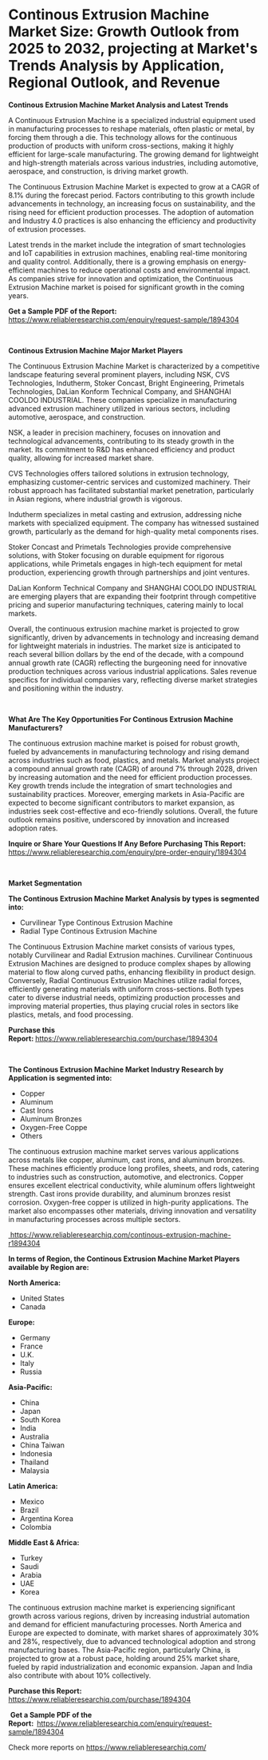 <p><h1>Continous Extrusion Machine Market Size: Growth Outlook from 2025 to 2032, projecting at Market's Trends Analysis by Application, Regional Outlook, and Revenue</h1></p><p><strong>Continous Extrusion Machine Market Analysis and Latest Trends</strong></p>
<p><p>A Continuous Extrusion Machine is a specialized industrial equipment used in manufacturing processes to reshape materials, often plastic or metal, by forcing them through a die. This technology allows for the continuous production of products with uniform cross-sections, making it highly efficient for large-scale manufacturing. The growing demand for lightweight and high-strength materials across various industries, including automotive, aerospace, and construction, is driving market growth.</p><p>The Continuous Extrusion Machine Market is expected to grow at a CAGR of 8.1% during the forecast period. Factors contributing to this growth include advancements in technology, an increasing focus on sustainability, and the rising need for efficient production processes. The adoption of automation and Industry 4.0 practices is also enhancing the efficiency and productivity of extrusion processes. </p><p>Latest trends in the market include the integration of smart technologies and IoT capabilities in extrusion machines, enabling real-time monitoring and quality control. Additionally, there is a growing emphasis on energy-efficient machines to reduce operational costs and environmental impact. As companies strive for innovation and optimization, the Continuous Extrusion Machine market is poised for significant growth in the coming years.</p></p>
<p><strong>Get a Sample PDF of the Report:&nbsp;</strong> <a href="https://www.reliableresearchiq.com/enquiry/request-sample/1894304?utm_campaign=3524&utm_medium=2&utm_source=Github&utm_content=ia&utm_term=28032025&utm_id=continous-extrusion-machine">https://www.reliableresearchiq.com/enquiry/request-sample/1894304</a></p>
<p>&nbsp;</p>
<p><strong>Continous Extrusion Machine Major Market Players</strong></p>
<p><p>The Continuous Extrusion Machine Market is characterized by a competitive landscape featuring several prominent players, including NSK, CVS Technologies, Indutherm, Stoker Concast, Bright Engineering, Primetals Technologies, DaLian Konform Technical Company, and SHANGHAI COOLDO INDUSTRIAL. These companies specialize in manufacturing advanced extrusion machinery utilized in various sectors, including automotive, aerospace, and construction.</p><p>NSK, a leader in precision machinery, focuses on innovation and technological advancements, contributing to its steady growth in the market. Its commitment to R&D has enhanced efficiency and product quality, allowing for increased market share.</p><p>CVS Technologies offers tailored solutions in extrusion technology, emphasizing customer-centric services and customized machinery. Their robust approach has facilitated substantial market penetration, particularly in Asian regions, where industrial growth is vigorous.</p><p>Indutherm specializes in metal casting and extrusion, addressing niche markets with specialized equipment. The company has witnessed sustained growth, particularly as the demand for high-quality metal components rises.</p><p>Stoker Concast and Primetals Technologies provide comprehensive solutions, with Stoker focusing on durable equipment for rigorous applications, while Primetals engages in high-tech equipment for metal production, experiencing growth through partnerships and joint ventures.</p><p>DaLian Konform Technical Company and SHANGHAI COOLDO INDUSTRIAL are emerging players that are expanding their footprint through competitive pricing and superior manufacturing techniques, catering mainly to local markets.</p><p>Overall, the continuous extrusion machine market is projected to grow significantly, driven by advancements in technology and increasing demand for lightweight materials in industries. The market size is anticipated to reach several billion dollars by the end of the decade, with a compound annual growth rate (CAGR) reflecting the burgeoning need for innovative production techniques across various industrial applications. Sales revenue specifics for individual companies vary, reflecting diverse market strategies and positioning within the industry.</p></p>
<p>&nbsp;</p>
<p><strong>What Are The Key Opportunities For Continous Extrusion Machine Manufacturers?</strong></p>
<p><p>The continuous extrusion machine market is poised for robust growth, fueled by advancements in manufacturing technology and rising demand across industries such as food, plastics, and metals. Market analysts project a compound annual growth rate (CAGR) of around 7% through 2028, driven by increasing automation and the need for efficient production processes. Key growth trends include the integration of smart technologies and sustainability practices. Moreover, emerging markets in Asia-Pacific are expected to become significant contributors to market expansion, as industries seek cost-effective and eco-friendly solutions. Overall, the future outlook remains positive, underscored by innovation and increased adoption rates.</p></p>
<p><strong>Inquire or Share Your Questions If Any Before Purchasing This Report:</strong> <a href="https://www.reliableresearchiq.com/enquiry/pre-order-enquiry/1894304?utm_campaign=3524&utm_medium=2&utm_source=Github&utm_content=ia&utm_term=28032025&utm_id=continous-extrusion-machine">https://www.reliableresearchiq.com/enquiry/pre-order-enquiry/1894304</a></p>
<p>&nbsp;</p>
<p><strong>Market Segmentation</strong></p>
<p><strong>The Continous Extrusion Machine Market Analysis by types is segmented into:</strong></p>
<p><ul><li>Curvilinear Type Continous Extrusion Machine</li><li>Radial Type Continous Extrusion Machine</li></ul></p>
<p><p>The Continuous Extrusion Machine market consists of various types, notably Curvilinear and Radial Extrusion machines. Curvilinear Continuous Extrusion Machines are designed to produce complex shapes by allowing material to flow along curved paths, enhancing flexibility in product design. Conversely, Radial Continuous Extrusion Machines utilize radial forces, efficiently generating materials with uniform cross-sections. Both types cater to diverse industrial needs, optimizing production processes and improving material properties, thus playing crucial roles in sectors like plastics, metals, and food processing.</p></p>
<p><strong>Purchase this Report:&nbsp;</strong><a href="https://www.reliableresearchiq.com/purchase/1894304?utm_campaign=3524&utm_medium=2&utm_source=Github&utm_content=ia&utm_term=28032025&utm_id=continous-extrusion-machine">https://www.reliableresearchiq.com/purchase/1894304</a></p>
<p>&nbsp;</p>
<p><strong>The Continous Extrusion Machine Market Industry Research by Application is segmented into:</strong></p>
<p><ul><li>Copper</li><li>Aluminum</li><li>Cast Irons</li><li>Aluminum Bronzes</li><li>Oxygen-Free Coppe</li><li>Others</li></ul></p>
<p><p>The continuous extrusion machine market serves various applications across metals like copper, aluminum, cast irons, and aluminum bronzes. These machines efficiently produce long profiles, sheets, and rods, catering to industries such as construction, automotive, and electronics. Copper ensures excellent electrical conductivity, while aluminum offers lightweight strength. Cast irons provide durability, and aluminum bronzes resist corrosion. Oxygen-free copper is utilized in high-purity applications. The market also encompasses other materials, driving innovation and versatility in manufacturing processes across multiple sectors.</p></p>
<p><a href="https://www.reliableresearchiq.com/continous-extrusion-machine-r1894304?utm_campaign=3524&utm_medium=2&utm_source=Github&utm_content=ia&utm_term=28032025&utm_id=continous-extrusion-machine">&nbsp;https://www.reliableresearchiq.com/continous-extrusion-machine-r1894304</a></p>
<p><strong>In terms of Region, the Continous Extrusion Machine Market Players available by Region are:</strong></p>
<p>
    <p> <strong> North America: </strong>
        <ul>
            <li>United States</li>
            <li>Canada</li>
        </ul>
        </p> 
    <p> <strong> Europe: </strong>
        <ul>
            <li>Germany</li>
            <li>France</li>
            <li>U.K.</li>
            <li>Italy</li>
            <li>Russia</li>
        </ul>
        </p> 
    <p> <strong> Asia-Pacific: </strong>
        <ul>
            <li>China</li>
            <li>Japan</li>
            <li>South Korea</li>
            <li>India</li>
            <li>Australia</li>
            <li>China Taiwan</li>
            <li>Indonesia</li>
            <li>Thailand</li>
            <li>Malaysia</li>
        </ul>
        </p> 
    <p> <strong> Latin America: </strong>
        <ul>
            <li>Mexico</li>
            <li>Brazil</li>
            <li>Argentina Korea</li>
            <li>Colombia</li>
        </ul>
        </p> 
    <p> <strong> Middle East & Africa: </strong>
        <ul>
            <li>Turkey</li>
            <li>Saudi</li>
            <li>Arabia</li>
            <li>UAE</li>
            <li>Korea</li>
        </ul>
    </p>
    </p>
<p><p>The continuous extrusion machine market is experiencing significant growth across various regions, driven by increasing industrial automation and demand for efficient manufacturing processes. North America and Europe are expected to dominate, with market shares of approximately 30% and 28%, respectively, due to advanced technological adoption and strong manufacturing bases. The Asia-Pacific region, particularly China, is projected to grow at a robust pace, holding around 25% market share, fueled by rapid industrialization and economic expansion. Japan and India also contribute with about 10% collectively.</p></p>
<p><strong>Purchase this Report: </strong><a href="https://www.reliableresearchiq.com/purchase/1894304?utm_campaign=3524&utm_medium=2&utm_source=Github&utm_content=ia&utm_term=28032025&utm_id=continous-extrusion-machine">https://www.reliableresearchiq.com/purchase/1894304</a></p>
<p>&nbsp;<strong>Get a Sample PDF of the Report:&nbsp;&nbsp;</strong><a href="https://www.reliableresearchiq.com/enquiry/request-sample/1894304?utm_campaign=3524&utm_medium=2&utm_source=Github&utm_content=ia&utm_term=28032025&utm_id=continous-extrusion-machine">https://www.reliableresearchiq.com/enquiry/request-sample/1894304</a></p>
<p><strong></strong></p>
<p>Check more reports on <a href="https://www.reliableresearchiq.com/?utm_campaign=3524&utm_medium=2&utm_source=Github&utm_content=ia&utm_term=28032025&utm_id=continous-extrusion-machine">https://www.reliableresearchiq.com/</a></p>